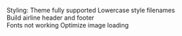 Styling: Theme fully supported
Lowercase style filenames  
Build airline header and footer  
Fonts not working
Optimize image loading

